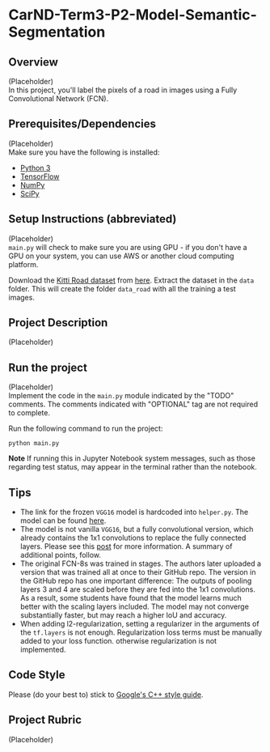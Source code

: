 # CarND-Term3-P2-Model-Semantic-Segmentation  
## Overview  
(Placeholder)  
In this project, you'll label the pixels of a road in images using a Fully Convolutional Network (FCN).  
## Prerequisites/Dependencies  
(Placeholder)  
Make sure you have the following is installed:
 - [Python 3](https://www.python.org/)
 - [TensorFlow](https://www.tensorflow.org/)
 - [NumPy](http://www.numpy.org/)
 - [SciPy](https://www.scipy.org/)


## Setup Instructions (abbreviated)  
(Placeholder)  
`main.py` will check to make sure you are using GPU - if you don't have a GPU on your system, you can use AWS or another cloud computing platform.

Download the [Kitti Road dataset](http://www.cvlibs.net/datasets/kitti/eval_road.php) from [here](http://www.cvlibs.net/download.php?file=data_road.zip).  Extract the dataset in the `data` folder.  This will create the folder `data_road` with all the training a test images.

## Project Description  
(Placeholder)  
## Run the project  
(Placeholder)  
Implement the code in the `main.py` module indicated by the "TODO" comments.
The comments indicated with "OPTIONAL" tag are not required to complete.

Run the following command to run the project:
```
python main.py
```
**Note** If running this in Jupyter Notebook system messages, such as those regarding test status, may appear in the terminal rather than the notebook.

## Tips  
- The link for the frozen `VGG16` model is hardcoded into `helper.py`.  The model can be found [here](https://s3-us-west-1.amazonaws.com/udacity-selfdrivingcar/vgg.zip).
- The model is not vanilla `VGG16`, but a fully convolutional version, which already contains the 1x1 convolutions to replace the fully connected layers. Please see this [post](https://s3-us-west-1.amazonaws.com/udacity-selfdrivingcar/forum_archive/Semantic_Segmentation_advice.pdf) for more information.  A summary of additional points, follow. 
- The original FCN-8s was trained in stages. The authors later uploaded a version that was trained all at once to their GitHub repo.  The version in the GitHub repo has one important difference: The outputs of pooling layers 3 and 4 are scaled before they are fed into the 1x1 convolutions.  As a result, some students have found that the model learns much better with the scaling layers included. The model may not converge substantially faster, but may reach a higher IoU and accuracy. 
- When adding l2-regularization, setting a regularizer in the arguments of the `tf.layers` is not enough. Regularization loss terms must be manually added to your loss function. otherwise regularization is not implemented.
## Code Style  
Please (do your best to) stick to [Google's C++ style guide](https://google.github.io/styleguide/cppguide.html).  
## Project Rubric  
(Placeholder)  
